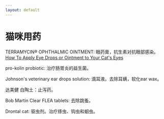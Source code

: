 ```yaml
---
layout: default
---
```


# 猫咪用药
TERRAMYCIN® OPHTHALMIC OINTMENT: 眼药膏，抗生素对抗眼部感染。[How To Apply Eye Drops or Ointment to Your Cat's Eyes](https://www.youtube.com/watch?v=tHhqrz_2zDs)

pro-kolin probiotic: 治疗肠胃炎的益生菌。

Johnson's veterinary ear drops solution: 滴耳液。去除耳螨，软化ear wax。

达美健 白陶土：止泻药。

Bob Martin Clear FLEA tablets: 去除跳蚤。

Drontal cat: 驱虫剂。治疗绦虫、钩虫和蛔虫。
